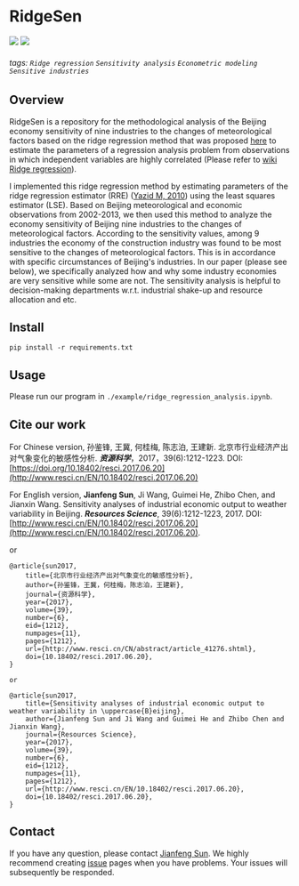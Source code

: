 # RidgeSen
![](https://img.shields.io/badge/RidgeSen-executable-519dd9.svg)
![](https://img.shields.io/badge/last_released_date-April._2021-green.svg)

###### tags: `Ridge regression` `Sensitivity analysis` `Econometric modeling` `Sensitive industries`

## Overview
RidgeSen is a repository for the methodological analysis of the Beijing economy sensitivity of nine industries to the changes of meteorological factors based on the ridge regression method that was proposed [here](https://www.tandfonline.com/doi/abs/10.1080/00401706.1970.10488634) to estimate the parameters of a regression analysis problem from observations in which independent variables are highly correlated (Please refer to [wiki Ridge regression](https://en.wikipedia.org/wiki/Ridge_regression)). 

I implemented this ridge regression method by estimating parameters of the ridge regression estimator (RRE) ([Yazid M, 2010](https://www.sciencedirect.com/science/article/pii/S1815385210000076)) using the least squares estimator (LSE). Based on Beijing meteorological and economic observations from 2002-2013, we then used this method to analyze the economy sensitivity of Beijing nine industries to the changes of meteorological factors. According to the sensitivity values, among 9 industries the economy of the construction industry was found to be most sensitive to the changes of meteorological factors. This is in accordance with specific circumstances of Beijing's industries. In our paper (please see below), we specifically analyzed how and why some industry economies are very sensitive while some are not. The sensitivity analysis is helpful to decision-making departments w.r.t. industrial shake-up and resource allocation and etc.

## Install
```    
pip install -r requirements.txt
```

## Usage
Please run our program in `./example/ridge_regression_analysis.ipynb`. 

## Cite our work
For Chinese version,
孙鉴锋, 王冀, 何桂梅, 陈志泊, 王建新. 北京市行业经济产出对气象变化的敏感性分析. ***资源科学***，2017，39(6):1212-1223. DOI: [https://doi.org/10.18402/resci.2017.06.20](http://www.resci.cn/EN/10.18402/resci.2017.06.20)

For English version,
**Jianfeng Sun**, Ji Wang, Guimei He, Zhibo Chen, and Jianxin Wang. Sensitivity analyses of industrial economic output to weather variability in Beijing. ***Resources Science***, 39(6):1212-1223, 2017. DOI: [http://www.resci.cn/EN/10.18402/resci.2017.06.20](http://www.resci.cn/EN/10.18402/resci.2017.06.20).

or

```c=
@article{sun2017,
    title={北京市行业经济产出对气象变化的敏感性分析},
    author={孙鉴锋，王冀，何桂梅，陈志泊，王建新},
    journal={资源科学},
    year={2017},
    volume={39},
    number={6},
    eid={1212},
    numpages={11},
    pages={1212},
    url={http://www.resci.cn/CN/abstract/article_41276.shtml},
    doi={10.18402/resci.2017.06.20},
}

or

@article{sun2017,
    title={Sensitivity analyses of industrial economic output to weather variability in \uppercase{B}eijing},
    author={Jianfeng Sun and Ji Wang and Guimei He and Zhibo Chen and Jianxin Wang},
    journal={Resources Science},
    year={2017},
    volume={39},
    number={6},
    eid={1212},
    numpages={11},
    pages={1212},
    url={http://www.resci.cn/EN/10.18402/resci.2017.06.20},
    doi={10.18402/resci.2017.06.20},
}
```

## Contact
If you have any question, please contact [Jianfeng Sun](mailto:jianfeng.sunmt@gmail.com/jianfeng.sun@tum.de). We highly recommend creating [issue](https://github.com/2003100127/deeptminter/issues) pages when you have problems. Your issues will subsequently be responded.  